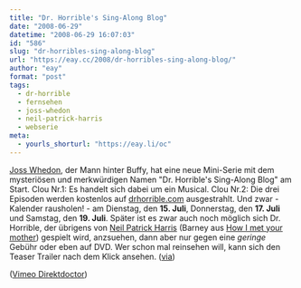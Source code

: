 ```yaml
---
title: "Dr. Horrible's Sing-Along Blog"
date: "2008-06-29"
datetime: "2008-06-29 16:07:03"
id: "586"
slug: "dr-horribles-sing-along-blog"
url: "https://eay.cc/2008/dr-horribles-sing-along-blog/"
author: "eay"
format: "post"
tags:
  - dr-horrible
  - fernsehen
  - joss-whedon
  - neil-patrick-harris
  - webserie
meta:
  - yourls_shorturl: "https://eay.li/oc"
---
```


[Joss Whedon](http://de.wikipedia.org/wiki/Joss_Whedon), der Mann hinter Buffy, hat eine neue Mini-Serie mit dem mysteriösen und merkwürdigen Namen "Dr. Horrible's Sing-Along Blog" am Start. Clou Nr.1: Es handelt sich dabei um ein Musical. Clou Nr.2: Die drei Episoden werden kostenlos auf [drhorrible.com](http://www.drhorrible.com/) ausgestrahlt. Und zwar - Kalender rausholen! - am Dienstag, den **15\. Juli**, Donnerstag, den **17\. Juli** und Samstag, den **19\. Juli**. Später ist es zwar auch noch möglich sich Dr. Horrible, der übrigens von [Neil Patrick Harris](http://www.imdb.com/name/nm0000439/) (Barney aus [How I met your mother](http://de.wikipedia.org/wiki/How_I_Met_Your_Mother)) gespielt wird, anzsuehen, dann aber nur gegen eine _geringe_ Gebühr oder eben auf DVD. Wer schon mal reinsehen will, kann sich den Teaser Trailer nach dem Klick ansehen. ([via](http://www.magerfettstufe.de/index.php/2008/06/29/joss-whedons-dr-horrible/))

  ([Vimeo Direktdoctor](http://www.vimeo.com/1227202))
